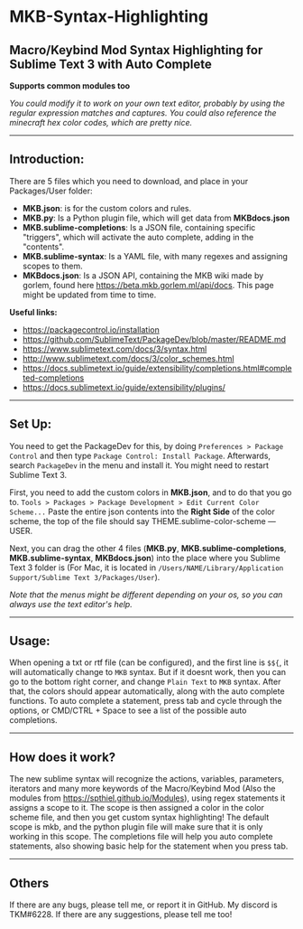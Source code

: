 # MKB-Syntax-Highlighting
## Macro/Keybind Mod Syntax Highlighting for Sublime Text 3 with Auto Complete

**Supports common modules too**

*You could modify it to work on your own text editor, probably by using the regular expression matches and captures. You could also reference the minecraft hex color codes, which are pretty nice.*

---

## Introduction:

There are 5 files which you need to download, and place in your Packages/User folder: 
- **MKB.json**: is for the custom colors and rules.
- **MKB.py**: Is a Python plugin file, which will get data from **MKBdocs.json** 
- **MKB.sublime-completions**:  Is a JSON file, containing specific "triggers", which will activate the auto complete, adding in the "contents". 
- **MKB.sublime-syntax**: Is a YAML file, with many regexes and assigning scopes to them.
- **MKBdocs.json**: Is a JSON API, containing the MKB wiki made by gorlem, found here https://beta.mkb.gorlem.ml/api/docs. This page might be updated from time to time. 

**Useful links:**
- https://packagecontrol.io/installation
- https://github.com/SublimeText/PackageDev/blob/master/README.md
- https://www.sublimetext.com/docs/3/syntax.html
- http://www.sublimetext.com/docs/3/color_schemes.html
- https://docs.sublimetext.io/guide/extensibility/completions.html#completed-completions
- https://docs.sublimetext.io/guide/extensibility/plugins/

---

## Set Up: 

You need to get the PackageDev for this, by doing `Preferences > Package Control` and then type `Package Control: Install Package`. Afterwards, search `PackageDev` in the menu and install it. You might need to restart Sublime Text 3. 

First, you need to add the custom colors in **MKB.json**, and to do that you go to. `Tools > Packages > Package Development > Edit Current Color Scheme...` Paste the entire json contents into the **Right Side** of the color scheme, the top of the file should say THEME.sublime-color-scheme — USER. 

Next, you can drag the other 4 files (**MKB.py**, **MKB.sublime-completions**, **MKB.sublime-syntax**, **MKBdocs.json**) into the place where you Sublime Text 3 folder is (For Mac, it is located in `/Users/NAME/Library/Application Support/Sublime Text 3/Packages/User`).

*Note that the menus might be different depending on your os, so you can always use the text editor's help.*

---

## Usage:

When opening a txt or rtf file (can be configured), and the first line is `$${`, it will automatically change to `MKB` syntax. But if it doesnt work, then you can go to the bottom right corner, and change `Plain Text` to `MKB` syntax. After that, the colors should appear automatically, along with the auto complete functions. To auto complete a statement, press tab and cycle through the options, or CMD/CTRL + Space to see a list of the possible auto completions. 

---

## How does it work?

The new sublime syntax will recognize the actions, variables, parameters, iterators and many more keywords of the Macro/Keybind Mod (Also the modules from https://spthiel.github.io/Modules), using regex statements it assigns a scope to it. The scope is then assigned a color in the color scheme file, and then you get custom syntax highlighting! The default scope is mkb, and the python plugin file will make sure that it is only working in this scope. The completions file will help you auto complete statements, also showing basic help for the statement when you press tab. 

---

## Others

If there are any bugs, please tell me, or report it in GitHub. My discord is TKM#6228. If there are any suggestions, please tell me too! 
